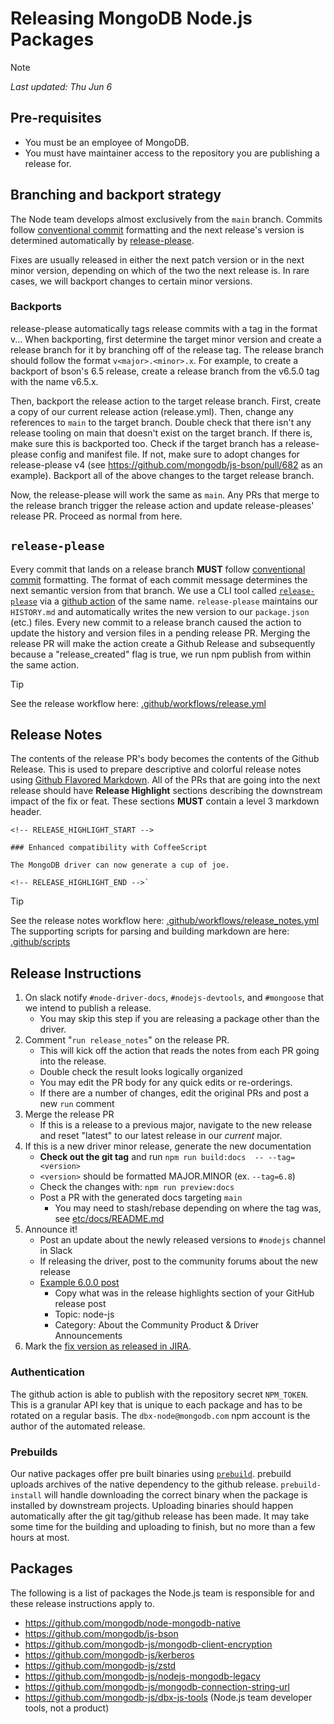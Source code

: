 # Releasing MongoDB Node.js Packages

> [!NOTE]
> _Last updated: Thu Jun 6_

## Pre-requisites

- You must be an employee of MongoDB.
- You must have maintainer access to the repository you are publishing a release for.

## Branching and backport strategy

The Node team develops almost exclusively from the `main` branch.  Commits follow [conventional commit](https://www.conventionalcommits.org/en/v1.0.0/) formatting and the next release's version is determined automatically by [release-please](#release-please).

Fixes are usually released in either the next patch version or in the next minor version, depending on which of the two the next release is.  In rare cases, we will backport changes to certain minor versions.

### Backports

release-please automatically tags release commits with a tag in the format v<major>.<minor>.<patch>.  When backporting, first determine the target minor version and create a release branch for it by branching off of the release tag.  The release branch should follow the format `v<major>.<minor>.x`.  For example, to create a backport of bson's 6.5 release, create a release branch from the v6.5.0 tag with the name v6.5.x.  

Then, backport the release action to the target release branch.  First, create a copy of our current release action (release.yml).  Then, change any references to `main` to the target branch.  Double check that there isn't any release tooling on main that doesn't exist on the target branch.  If there is, make sure this is backported too.  Check if the target branch has a release-please config and manifest file.  If not, make sure to adopt changes for release-please v4 (see https://github.com/mongodb/js-bson/pull/682 as an example).  Backport all of the above changes to the target release branch.

Now, the release-please will work the same as `main`.  Any PRs that merge to the release branch trigger the release action and update release-pleases' release PR.  Proceed as normal from here.

## `release-please`

Every commit that lands on a release branch **MUST** follow [conventional commit](https://www.conventionalcommits.org/en/v1.0.0/) formatting.
The format of each commit message determines the next semantic version from that branch.
We use a CLI tool called [`release-please`](https://github.com/googleapis/release-please) via a [github action](https://github.com/googleapis/release-please-action) of the same name.
`release-please` maintains our `HISTORY.md` and automatically writes the new version to our `package.json` (etc.) files.
Every new commit to a release branch caused the action to update the history and version files in a pending release PR.
Merging the release PR will make the action create a Github Release and subsequently because a "release_created" flag is true, we run npm publish from within the same action.

> [!TIP]
> See the release workflow here: [.github/workflows/release.yml](.github/workflows/release.yml)

## Release Notes

The contents of the release PR's body becomes the contents of the Github Release.
This is used to prepare descriptive and colorful release notes using [Github Flavored Markdown](https://github.github.com/gfm/).
All of the PRs that are going into the next release should have **Release Highlight** sections describing the downstream impact of the fix or feat.
These sections **MUST** contain a level 3 markdown header.

```
<!-- RELEASE_HIGHLIGHT_START -->

### Enhanced compatibility with CoffeeScript

The MongoDB driver can now generate a cup of joe.

<!-- RELEASE_HIGHLIGHT_END -->`
```

> [!TIP]
> See the release notes workflow here: [.github/workflows/release_notes.yml](.github/workflows/release_notes.yml)
> The supporting scripts for parsing and building markdown are here: [.github/scripts](.github/scripts)

## Release Instructions

1. On slack notify `#node-driver-docs`, `#nodejs-devtools`, and `#mongoose` that we intend to publish a release.
    - You may skip this step if you are releasing a package other than the driver.
1. Comment "`run release_notes`" on the release PR.
    - This will kick off the action that reads the notes from each PR going into the release.
    - Double check the result looks logically organized
    - You may edit the PR body for any quick edits or re-orderings.
    - If there are a number of changes, edit the original PRs and post a new `run` comment
1. Merge the release PR
    - If this is a release to a previous major, navigate to the new release and reset "latest" to our latest release in our _current_ major.
1. If this is a new driver minor release, generate the new documentation
    - **Check out the git tag** and run `npm run build:docs  -- --tag=<version>`
    - `<version>` should be formatted MAJOR.MINOR (ex. `--tag=6.8`)
    - Check the changes with: `npm run preview:docs`
    - Post a PR with the generated docs targeting `main`
        - You may need to stash/rebase depending on where the tag was, see [etc/docs/README.md](etc/docs/README.md)
1. Announce it!
    - Post an update about the newly released versions to `#nodejs` channel in Slack
    - If releasing the driver, post to the community forums about the new release
    - [Example 6.0.0 post](https://www.mongodb.com/community/forums/t/mongodb-nodejs-driver-6-0-0-released/241691)
        - Copy what was in the release highlights section of your GitHub release post
        - Topic: node-js
        - Category: About the Community Product & Driver Announcements
1. Mark the [fix version as released in JIRA](https://jira.mongodb.org/projects/NODE?selectedItem=com.atlassian.jira.jira-projects-plugin%3Arelease-page&status=unreleased).

### Authentication

The github action is able to publish with the repository secret `NPM_TOKEN`.
This is a granular API key that is unique to each package and has to be rotated on a regular basis.
The `dbx-node@mongodb.com` npm account is the author of the automated release.

### Prebuilds

Our native packages offer pre built binaries using [`prebuild`](https://github.com/prebuild/prebuild).
prebuild uploads archives of the native dependency to the github release.
`prebuild-install` will handle downloading the correct binary when the package is installed by downstream projects.
Uploading binaries should happen automatically after the git tag/github release has been made.
It may take some time for the building and uploading to finish, but no more than a few hours at most.

## Packages

The following is a list of packages the Node.js team is responsible for and these release instructions apply to.

- https://github.com/mongodb/node-mongodb-native
- https://github.com/mongodb/js-bson
- https://github.com/mongodb-js/mongodb-client-encryption
- https://github.com/mongodb-js/kerberos
- https://github.com/mongodb-js/zstd
- https://github.com/mongodb-js/nodejs-mongodb-legacy
- https://github.com/mongodb-js/mongodb-connection-string-url
- https://github.com/mongodb-js/dbx-js-tools (Node.js team developer tools, not a product)
